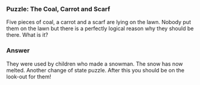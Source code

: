 ### Puzzle: The Coal, Carrot and Scarf

Five pieces of coal, a carrot and a scarf are lying on the lawn. Nobody put them on the lawn but there is a perfectly logical reason why they should be there. What is it?

### Answer 

They were used by children who made a snowman. The snow has now melted.  Another change of state puzzle. After this you should be on the look-out for them! 

